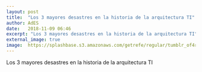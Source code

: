 ```yaml
---
layout: post
title:  "Los 3 mayores desastres en la historia de la arquitectura TI"
author: AdES
date:   2018-11-09 06:46
excerpt: "Los 3 mayores desastres en la historia de la arquitectura TI"
external_image: true
image:  https://splashbase.s3.amazonaws.com/getrefe/regular/tumblr_of4rhzpg8d1slhhf0o1_1280.jpg
---
```

Los 3 mayores desastres en la historia de la arquitectura TI